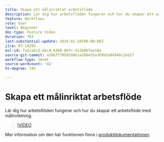 ```yaml
---
title: Skapa ett målinriktat arbetsflöde
description: Lär dig hur arbetsflöden fungerar och hur du skapar ett arbetsflöde med målinriktning.
feature: Workflows
role: User
level: Beginner
doc-type: Feature Video
duration: 763
last-substantial-update: 2024-02-28T00:00:00Z
jira: KT-14393
exl-id: fa2ca5cd-decd-4360-86fc-412b06fae18a
source-git-commit: a20bff7850298b1a280435a369b5a9494bc2eb27
workflow-type: tm+mt
source-wordcount: '41'
ht-degree: 19%

---
```


# Skapa ett målinriktat arbetsflöde

Lär dig hur arbetsflöden fungerar och hur du skapar ett arbetsflöde med målinriktning.

>[!VIDEO](https://video.tv.adobe.com/v/3425873/?learn=on)


Mer information om den här funktionen finns i [produktdokumentationen](https://experienceleague.adobe.com/docs/campaign-web/v8/wf/gs-workflows.html?lang=sv-SE).
